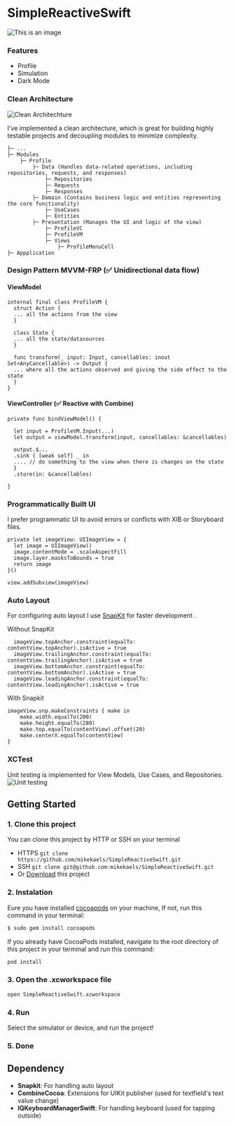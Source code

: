 # SimpleReactiveSwift

![This is an image](https://ik.imagekit.io/m1ke1magek1t/Group%202_uWzon_8q4.png?updatedAt=1709488218399)

### Features
- Profile
- Simulation
- Dark Mode

### Clean Architecture
![Clean Architechture](https://ik.imagekit.io/m1ke1magek1t/CleanArch.png?updatedAt=1705685276939)

I've implemented a clean architecture, which is great for building highly testable projects and decoupling modules to minimize complexity.
```
├─ ...
├─ Modules
    ├─ Profile
        ├─ Data (Handles data-related operations, including repositories, requests, and responses)
            ├─ Repositories
            ├─ Requests
            ├─ Responses
        ├─ Domain (Contains business logic and entities representing the core functionality)
            ├─ UseCases
            ├─ Entities
        ├─ Presentation (Manages the UI and logic of the view)
            ├─ ProfileVC
            ├─ ProfileVM
            ├─ Views
                ├─ ProfileMenuCell
├─ Appplication
```

### Design Pattern MVVM-FRP (✅ Unidirectional data flow)
#### ViewModel
```
internal final class ProfileVM {
  struct Action {
  ... all the actions from the view
  }

  class State {
  ... all the state/datasources
  }

  func transform(_ input: Input, cancellables: inout Set<AnyCancellable>) -> Output {
  ... where all the actions observed and giving the side effect to the state
  }
}
```

#### ViewController (✅ Reactive with Combine)
```
private func bindViewModel() {

  let input = ProfileVM.Input(...)
  let output = viewModel.transform(input, cancellables: &cancellables)

  output.$...
  .sink { [weak self] _ in
  .... // do something to the view when there is changes on the state
  }
  .store(in: &cancellables)

}
```

### Programmatically Built UI
I prefer programmatic UI to avoid errors or conflicts with XIB or Storyboard files.
```
private let imageView: UIImageView = {
  let image = UIImageView()
  image.contentMode = .scaleAspectFill
  image.layer.masksToBounds = true
  return image
}()
        
view.addSubview(imageView)
```

### Auto Layout
For configuring auto layout I use [SnapKit](https://github.com/SnapKit/SnapKit) for faster development .

Without SnapKit
```
  imageView.topAnchor.constraint(equalTo: contentView.topAnchor).isActive = true
  imageView.trailingAnchor.constraint(equalTo: contentView.trailingAnchor).isActive = true
  imageView.bottomAnchor.constraint(equalTo: contentView.bottomAnchor).isActive = true
  imageView.leadingAnchor.constraint(equalTo: contentView.leadingAnchor).isActive = true
```

With Snapkit
```
imageView.snp.makeConstraints { make in
    make.width.equalTo(200)
    make.height.equalTo(280)
    make.top.equalTo(contentView).offset(20)
    make.centerX.equalTo(contentView)
}
```

### XCTest
Unit testing is implemented for View Models, Use Cases, and Repositories.
![Unit testing](https://ik.imagekit.io/m1ke1magek1t/Group%203_aCrbsvoOd.png?updatedAt=1709488218128)


## Getting Started
### 1. Clone this project
You can clone this project by HTTP or SSH on your terminal
- HTTPS ``` git clone https://github.com/mikekaels/SimpleReactiveSwift.git ```
- SSH ``` git clone git@github.com:mikekaels/SimpleReactiveSwift.git ```
- Or [Download](https://github.com/mikekaels/SimpleReactiveSwift/archive/refs/heads/main.zip) this project


### 2. Instalation

Eure you have installed [cocoapods](https://cocoapods.org/) on your machine, If not, run this command in your terminal: 
```bash
$ sudo gem install cocoapods
```
If you already have CocoaPods installed, navigate to the root directory of this project in your terminal and run this command:
```bash
pod install
```
### 3. Open the .xcworkspace file
```bash
open SimpleReactiveSwift.xcworkspace
```

### 4. Run
Select the simulator or device, and run the project!

### 5. Done

## Dependency
- **Snapkit**: For handling auto layout
- **CombineCocoa**: Extensions for UIKit publisher (used for textfield's text value change)
- **IQKeyboardManagerSwift**: For handling keyboard (used for tapping outside)
